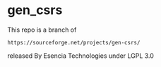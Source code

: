 # gen_csrs

This repo is a branch of 

    https://sourceforge.net/projects/gen-csrs/

released By Esencia Technologies under LGPL 3.0
